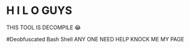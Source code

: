 #  H I L O GUYS 

THIS TOOL IS DECOMPILE 😂

#Deobfuscated Bash Shell
ANY ONE NEED HELP KNOCK ME MY PAGE 
